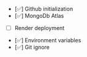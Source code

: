 - [✅] Github initialization
- [✅] MongoDb Atlas
- [ ] Render deployment
- [✅] Environment variables
- [✅] Git ignore
